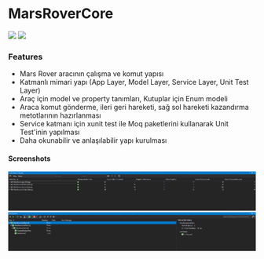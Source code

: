 # MarsRoverCore

![](https://media-exp3.licdn.com/dms/image/C4E1BAQHntyWAKaZYHg/company-background_10000/0/1570181880863?e=2159024400&v=beta&t=gBx6a6rRozu5RCjYwwb8JiS5TT53Yja7JTEEEWfBfeI)
![](https://images.hepsiburada.net/banners/s/0/163-37/imageUrl2084_20210507113020.png)

### Features
- Mars Rover aracının çalışma ve komut yapısı
- Katmanlı mimari yapı (App Layer, Model Layer, Service Layer, Unit Test Layer)
- Araç için model ve property tanımları, Kutuplar için Enum modeli
- Araca komut gönderme, ileri geri hareketi, sağ sol hareketi kazandırma metotlarının hazırlanması
- Service katmanı için xunit test ile Moq paketlerini kullanarak Unit Test'inin yapılması
- Daha okunabilir ve anlaşılabilir yapı kurulması

#### Screenshots

![](https://raw.githubusercontent.com/metintaslik/MarsRoverCore/main/images/Code%20Metrics%20Readability.png)
![](https://raw.githubusercontent.com/metintaslik/MarsRoverCore/main/images/Unit%20Test%20Results.png)
